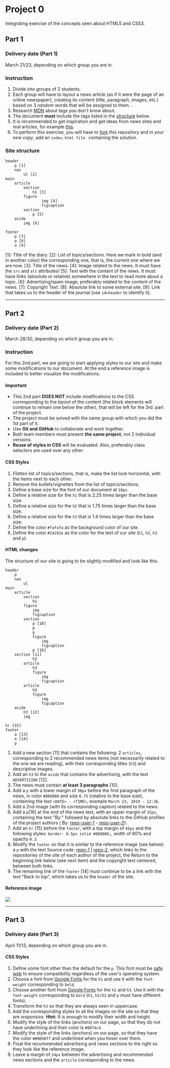 # Project 0

Integrating exercise of the concepts seen about HTML5 and CSS3.

## Part 1

### Delivery date (Part 1)

March 21/23, depending on which group you are in.

### Instruction

1. Divide into groups of 2 students.
2. Each group will have to layout a news article (as if it were the page of an online newspaper), creating its content (title, paragraph, images, etc.) based on 3 *random* words that will be assigned to them. .
3. Research [MDN](https://developer.mozilla.org/en-US/) about tags you don't know about.
4. The document **must** include the tags listed in the [structure](#site-structure) below.
5. It is recommended to get inspiration and get ideas from news sites and real articles, for example [this](https://www.lanacion.com.ar/buenos-aires/los-portenos-eligieron-luccianos-como-mejor-heladeria-nid2229133/).
6. To perform this exercise, you will have to [fork](https://help.github.com/en/articles/fork-a-repo) this repository and in *your new copy*, add an `index.html file ` containing the solution.

### Site structure

```
header
    p [1]
    nav
        ul [2]
main               
    article
        section
            h1 [3]
        figure
                img [4]
                figcaption
        section
            p [5]
    aside
        img [6]

footer
    p [7]
    a [8]
    a [9]
```

[1]: Title of the diary.
[2]: List of topics/sections. Here we mark in bold (and in another color) the corresponding one, that is, the current one where we are now.
[3]: Title of the news.
[4]: Image related to the news. It must have the `src` and `alt` attributes!
[5]: Text with the content of the news. It must have links (absolute or relative) somewhere in the text to read more about a topic.
[6]: Advertising/spam image, preferably related to the content of the news.
[7]: Copyright Text.
[8]: Absolute link to some external site.
[9]: Link that takes us to the header of the journal (use `id=header` to identify it).

---

## Part 2

### Delivery date (Part 2)

March 28/30, depending on which group you are in.

### Instruction

For this 2nd part, we are going to start applying styles to our site and make some modifications to our document. At the end a reference image is included to better visualize the modifications.

#### Important

- This 2nd part **DOES NOT** include modifications to the CSS corresponding to the *layout* of the content (the block elements will continue to remain one below the other), that will be left for the 3rd. part of the project.
- The project must be solved with the same group with which you did the 1st part of it.
- Use **Git and GitHub** to collaborate and work together.
- Both team members must present **the same project**, not 2 individual versions.
- **Reuse of styles in CSS** will be evaluated. Also, preferably class selectors are used over any other.

#### CSS Styles

1. *Flatten* list of topics/sections, that is, make the list look horizontal, with the items next to each other.
2. Remove the bullets/vignettes from the list of topics/sections.
3. Define a base size for the font of our document at `18px`.
4. Define a relative size for the `h1` that is 2.25 times larger than the base size.
5. Define a relative size for the `h2` that is 1.75 times larger than the base size.
6. Define a relative size for the `h3` that is 1.4 times larger than the base size.
7. Define the color `#fafafa` as the background color of our site.
8. Define the color `#24292e` as the color for the text of our site (`h1`, `h2`, `h3` and `p`).

#### HTML changes

The structure of our site is going to be slightly modified and look like this
```
header
    p
    nav
        ul
main               
    article
        section
            h1
        figure
            img
            figcaption
        section
            p [10]
            p
            p
            figure
                img
                figcaption
            p [16]
    section [11]
            h2
        article
            h3
            figure
                img
                figcaption
        article
            h3
            figure
                img
                figcaption
    aside
        h3 [12]
        img

hr [15]
footer
    a [13]
    a [14]
    p
```

1. Add a new section [11] that contains the following: 2 `articles`, corresponding to 2 recommended news items (not necessarily related to the one we are reading), with their corresponding titles (`h3`) and descriptive images.
2. Add an `h3` to the `aside` that contains the advertising, with the text `ADVERTISING` [12].
3. The news must contain **at least 3 paragraphs** [10].
4. Add a `p` with a lower margin of `30px` before the first paragraph of the news, in color `#808080` and size `0.75` (relative to the base size), containing the text `<DATE> - <TIME>`, example `March 23, 2019 - 12:36`.
5. Add a 2nd image (with its corresponding caption) related to the news.
6. Add a `p`[16] at the end of the news text, with an upper margin of `25px`, containing the text "By:" followed by absolute links to the GitHub profiles of the project authors ( By: [repo-user-1](#) - [repo-user-2](#)).
7. Add an `hr` [15] before the `footer`, with a top margin of `45px` and the following styles: `border: 0.5px solid #808080;`, width of 80% and opacity `0.3`.
8. Modify the `footer` so that it is similar to the reference image (see below): a `p` with the text Source code: [repo-1](#) | [repo-2](#), which links to the repositories of the site of each author of the project, the Return to the beginning link below (see next item) and the copyright text centered, between both links.
9. The remaining link of the `footer` [14] must continue to be a link with the text "Back to top", which takes us to the `header` of the site.

#### Reference image

![](https://i.imgur.com/f5OIzcq.jpg)

---

## Part 3

### Delivery date (Part 3)

April 11/13, depending on which group you are in.

#### CSS Styles

1. Define some font other than the default for the `p`. This font must be [safe web](http://web.mit.edu/jmorzins/www/fonts.html) to ensure compatibility regardless of the user's operating system.
2. Choose a font from [Google Fonts](http://fonts.google.com) for the `h1` and use it with the `font-weight` corresponding to `bold`.
3. Choose another font from [Google Fonts](http://fonts.google.com) for the `h2` and `h3`. Use it with the `font-weight` corresponding to `bold` (`h1`, `h2/h3` and `p` must have different fonts).
4. Transform the `h3` so that they are always seen in uppercase.
5. Add the corresponding styles to all the images on the site so that they are *responsive*. **Hint:** It is enough to modify their width and height.
6. Modify the style of the links (anchors) on our page, so that they do not have underlining and their color is `#0074c4`.
7. Modify the style of the links (anchors) on our page, so that they have the color `##0098ff` and underlined when you *hover* over them.
8. Float the recommended advertising and news sections to the right so they look like the reference image.
9. Leave a margin of `24px` between the advertising and recommended news sections and the `article` corresponding to the news.
